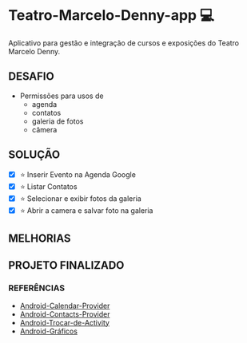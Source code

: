# Teatro-Marcelo-Denny-app :computer:

Aplicativo para gestão e integração de cursos e exposições do Teatro Marcelo Denny.

## DESAFIO

- Permissões para usos de
  - agenda
  - contatos
  - galeria de fotos
  - câmera

## SOLUÇÃO

- [x] :star: Inserir Evento na Agenda Google
- [x] :star: Listar Contatos
- [x] :star: Selecionar e exibir fotos da galeria
- [x] :star: Abrir a camera e salvar foto na galeria

## MELHORIAS

## PROJETO FINALIZADO

### REFERÊNCIAS

- [Android-Calendar-Provider](https://developer.android.com/guide/topics/providers/calendar-provider?hl=pt-br)
- [Android-Contacts-Provider](https://developer.android.com/guide/topics/providers/contacts-provider)
- [Android-Trocar-de-Activity](https://developer.android.com/training/basics/firstapp/starting-activity?hl=pt-br)
- [Android-Gráficos](https://developer.android.com/guide/topics/graphics)